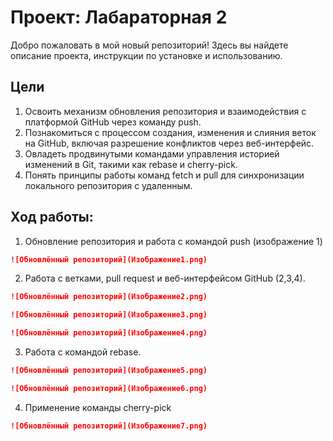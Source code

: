 # Проект: Лабараторная 2

Добро пожаловать в мой новый репозиторий! Здесь вы найдете описание проекта, инструкции по установке и использованию.

## Цели
1. Освоить механизм обновления репозитория и взаимодействия с платформой GitHub через команду push.
2. Познакомиться с процессом создания, изменения и слияния веток на GitHub, включая разрешение конфликтов через веб-интерфейс.
3. Овладеть продвинутыми командами управления историей изменений в Git, такими как rebase и cherry-pick.
4. Понять принципы работы команд fetch и pull для синхронизации локального репозитория с удаленным.
      

## Ход работы:

1. Обновление репозитория и работа с командой push (изображение 1)

```markdown
![Обновлённый репозиторий](Изображение1.png)
```

2. Работа с ветками, pull request и веб-интерфейсом GitHub (2,3,4).
```markdown
![Обновлённый репозиторий](Изображение2.png)
```
```markdown
![Обновлённый репозиторий](Изображение3.png)
```
```markdown
![Обновлённый репозиторий](Изображение4.png)
``` 
3. Работа с командой rebase.
```markdown
![Обновлённый репозиторий](Изображение5.png)
```
```markdown
![Обновлённый репозиторий](Изображение6.png)
```
4. Применение команды cherry-pick
```markdown
![Обновлённый репозиторий](Изображение7.png)
```
